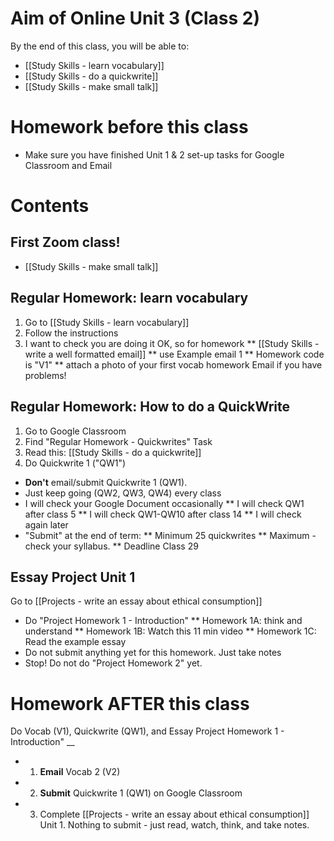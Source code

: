 # Aim of Online Unit 3 (Class 2)
By the end of this class, you will be able to:
* [[Study Skills - learn vocabulary]]
* [[Study Skills - do a quickwrite]]
* [[Study Skills - make small talk]]


# Homework before this class
* Make sure you have finished Unit 1 & 2 set-up tasks for Google Classroom and Email

# Contents

## First Zoom class!
* [[Study Skills - make small talk]]

## Regular Homework: learn vocabulary
1) Go to [[Study Skills - learn vocabulary]]
2) Follow the instructions
3) I want to check you are doing it OK, so for homework
** [[Study Skills - write a well formatted email]]
** use Example email 1
** Homework code is "V1"
** attach a photo of your first vocab homework
Email if you have problems!

## Regular Homework: How to do a QuickWrite
1) Go to Google Classroom 
2) Find "Regular Homework - Quickwrites" Task
3) Read this: [[Study Skills - do a quickwrite]]
4) Do Quickwrite 1 ("QW1")
* __Don't__ email/submit Quickwrite 1 (QW1). 
* Just keep going (QW2, QW3, QW4) every class
* I will check your Google Document occasionally
** I will check QW1 after class 5
** I will check QW1-QW10 after class 14
** I will check again later
* "Submit" at the end of term:
** Minimum 25 quickwrites
** Maximum  - check your syllabus. 
** Deadline Class 29

## Essay Project Unit 1
Go to [[Projects - write an essay about ethical consumption]]
* Do "Project Homework  1 - Introduction"
** Homework 1A: think and understand
** Homework 1B: Watch this 11 min video
** Homework 1C: Read the example essay 
* Do not submit anything yet for this homework. Just take notes
* Stop! Do not do "Project Homework 2" yet. 



# Homework AFTER this class
Do  Vocab (V1), Quickwrite (QW1), and Essay Project Homework  1 - Introduction" __ 
* 1) __Email__ Vocab 2 (V2)
* 2) __Submit__ Quickwrite 1 (QW1) on Google Classroom
* 3) Complete [[Projects - write an essay about ethical consumption]] Unit 1. Nothing to submit - just read, watch, think, and take notes. 




